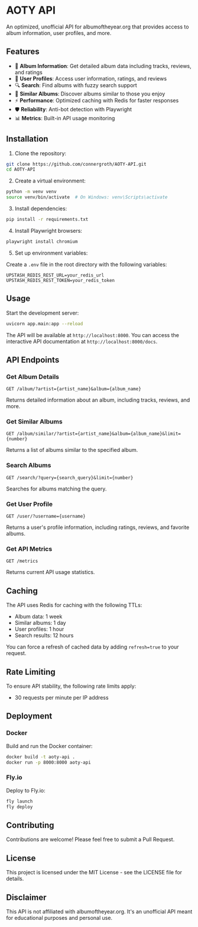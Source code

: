 # AOTY API

An optimized, unofficial API for albumoftheyear.org that provides access to album information, user profiles, and more.

## Features

- 🎵 **Album Information**: Get detailed album data including tracks, reviews, and ratings
- 👥 **User Profiles**: Access user information, ratings, and reviews
- 🔍 **Search**: Find albums with fuzzy search support
- 🧩 **Similar Albums**: Discover albums similar to those you enjoy
- ⚡ **Performance**: Optimized caching with Redis for faster responses
- 🛡️ **Reliability**: Anti-bot detection with Playwright
- 📊 **Metrics**: Built-in API usage monitoring

## Installation

1. Clone the repository:

```bash
git clone https://github.com/connergroth/AOTY-API.git
cd AOTY-API
```

2. Create a virtual environment:

```bash
python -m venv venv
source venv/bin/activate  # On Windows: venv\Scripts\activate
```

3. Install dependencies:

```bash
pip install -r requirements.txt
```

4. Install Playwright browsers:

```bash
playwright install chromium
```

5. Set up environment variables:

Create a `.env` file in the root directory with the following variables:

```
UPSTASH_REDIS_REST_URL=your_redis_url
UPSTASH_REDIS_REST_TOKEN=your_redis_token
```

## Usage

Start the development server:

```bash
uvicorn app.main:app --reload
```

The API will be available at `http://localhost:8000`. You can access the interactive API documentation at `http://localhost:8000/docs`.

## API Endpoints

### Get Album Details

```
GET /album/?artist={artist_name}&album={album_name}
```

Returns detailed information about an album, including tracks, reviews, and more.

### Get Similar Albums

```
GET /album/similar/?artist={artist_name}&album={album_name}&limit={number}
```

Returns a list of albums similar to the specified album.

### Search Albums

```
GET /search/?query={search_query}&limit={number}
```

Searches for albums matching the query.

### Get User Profile

```
GET /user/?username={username}
```

Returns a user's profile information, including ratings, reviews, and favorite albums.

### Get API Metrics

```
GET /metrics
```

Returns current API usage statistics.

## Caching

The API uses Redis for caching with the following TTLs:

- Album data: 1 week
- Similar albums: 1 day
- User profiles: 1 hour
- Search results: 12 hours

You can force a refresh of cached data by adding `refresh=true` to your request.

## Rate Limiting

To ensure API stability, the following rate limits apply:

- 30 requests per minute per IP address

## Deployment

### Docker

Build and run the Docker container:

```bash
docker build -t aoty-api .
docker run -p 8000:8000 aoty-api
```

### Fly.io

Deploy to Fly.io:

```bash
fly launch
fly deploy
```

## Contributing

Contributions are welcome! Please feel free to submit a Pull Request.

## License

This project is licensed under the MIT License - see the LICENSE file for details.

## Disclaimer

This API is not affiliated with albumoftheyear.org. It's an unofficial API meant for educational purposes and personal use.